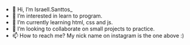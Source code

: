 - 👋 Hi, I’m  Israell.Santtos_
- 👀 I’m interested in learn to program.
- 🌱 I’m currently learning html, css and js.
- 💞️ I’m looking to collaborate on small projects to practice.
- 📫 How to reach me? My nick name on instagram is the one above :)

<!---
IsraellSanttos/IsraellSanttos is a ✨ special ✨ repository because its `README.md` (this file) appears on your GitHub profile.
You can click the Preview link to take a look at your changes.
--->
